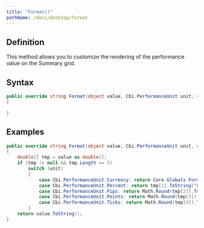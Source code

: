 ```yaml
---
title: "Format()"
pathName: /docs/desktop/format
---
```


## Definition

This method allows you to customize the rendering of the performance value on the Summary grid.

## Syntax

```csharp
public override string Format(object value, Cbi.PerformanceUnit unit, string propertyName)
{

}
```

## Examples

```csharp
public override string Format(object value, Cbi.PerformanceUnit unit, string propertyName)
{
    double[] tmp = value as double[];
    if (tmp != null && tmp.Length == 5)
        switch (unit)
        {
            case Cbi.PerformanceUnit.Currency: return Core.Globals.FormatCurrency(tmp[0], denomination);
            case Cbi.PerformanceUnit.Percent: return tmp[1].ToString("P");
            case Cbi.PerformanceUnit.Pips: return Math.Round(tmp[2]).ToString(Core.Globals.GeneralOptions.CurrentCulture);
            case Cbi.PerformanceUnit.Points: return Math.Round(tmp[3]).ToString(Core.Globals.GeneralOptions.CurrentCulture);
            case Cbi.PerformanceUnit.Ticks: return Math.Round(tmp[4]).ToString(Core.Globals.GeneralOptions.CurrentCulture);
        }
    return value.ToString();
}
```

